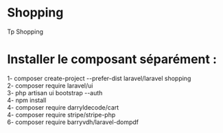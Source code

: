# Shopping
 Tp Shopping
 
<h1>Installer le composant séparément :</h1>

1- composer create-project --prefer-dist laravel/laravel shopping </br>
2- composer require laravel/ui </br>
3- php artisan ui bootstrap --auth </br>
4- npm install </br>
4- composer require darryldecode/cart </br>
4- composer require stripe/stripe-php </br>
6- composer require barryvdh/laravel-dompdf </br>
